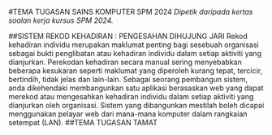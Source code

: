 #TEMA TUGASAN SAINS KOMPUTER SPM 2024
*Dipetik daripada kertas soalan kerja kursus SPM 2024.*

##SISTEM REKOD KEHADIRAN : PENGESAHAN DIHUJUNG JARI
Rekod kehadiran individu merupakan maklumat penting bagi sesebuah organisasi sebagai bukti penglibatan atau kehadiran individu dalam setiap  aktiviti yang dianjurkan. Perekodan kehadiran secara manual sering menyebabkan beberapa kesukaran seperti maklumat yang diperoleh kurang tepat, tercicir, bertindih, tidak jelas dan lain-lain. Sebagai seorang pembangun sistem, anda dikehendaki membangunkan  satu aplikasi berasaskan web yang dapat merekod atau mengesahkan kehadiran individu dalam setiap aktiviti yang dianjurkan oleh organisasi. Sistem yang dibangunkan mestilah boleh dicapai menggunakan pelayar web dari  mana-mana komputer dalam rangkaian setempat (LAN).
##TEMA TUGASAN TAMAT
